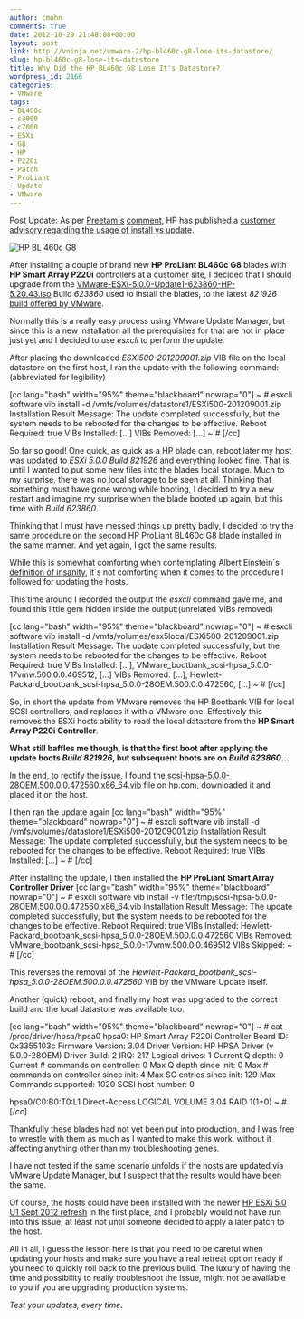 ```yaml
---
author: cmohn
comments: true
date: 2012-10-29 21:48:08+00:00
layout: post
link: http://vninja.net/vmware-2/hp-bl460c-g8-lose-its-datastore/
slug: hp-bl460c-g8-lose-its-datastore
title: Why Did the HP BL460c G8 Lose It's Datastore?
wordpress_id: 2166
categories:
- VMware
tags:
- BL460c
- c3000
- c7000
- ESXi
- G8
- HP
- P220i
- Patch
- ProLiant
- Update
- VMware
---
```



Post Update:
As per [Preetam´s](http://vcp5.wordpress.com) [comment](http://vninja.net/vmware-2/hp-bl460c-g8-lose-its-datastore/#comment-12163), HP has published a [customer advisory regarding the usage of install vs update](http://h20000.www2.hp.com/bizsupport/TechSupport/Document.jsp?objectID=c03603069&jumpid=em_alerts_us-us_Dec12_xbu_all_all_1990986_137282_proliantserversbladesystem_critical_006_0).



![HP BL 460c G8](http://vninja.net/wordpress/wp-content/uploads/2012/10/IMG_3814-2-300x225.jpg)

After installing a couple of brand new **HP ProLiant BL460c G8** blades with **HP Smart Array P220i** controllers at a customer site, I decided that I should upgrade from the [VMware-ESXi-5.0.0-Update1-623860-HP-5.20.43.iso](https://my.vmware.com/web/vmware/details?downloadGroup=HP-ESXI-5.0.0-U1-15MAR2012&productId=229) Build _623860_ used to install the blades, to the latest _821926_ [build offered by VMware](http://kb.vmware.com/selfservice/microsites/search.do?language=en_US&cmd=displayKC&externalId=2032584).

Normally this is a really easy process using VMware Update Manager, but since this is a new installation all the prerequisites for that are not in place just yet and I decided to use _esxcli_ to perform the update.

After placing the downloaded _ESXi500-201209001.zip_ VIB file on the local datastore on the first host, I ran the update with the following command: (abbreviated for legibility)

[cc lang="bash" width="95%" theme="blackboard" nowrap="0"]
~ # esxcli software vib install -d /vmfs/volumes/datastore1/ESXi500-201209001.zip
Installation Result
Message: The update completed successfully, but the system needs to be rebooted for the changes to be effective.
Reboot Required: true
VIBs Installed: [...]
VIBs Removed: [...]
~ #
[/cc]

So far so good! One quick, as quick as a HP blade can, reboot later my host was updated to _ESXi 5.0.0 Build 821926_ and everything looked fine. That is, until I wanted to put some new files into the blades local storage. Much to my surprise, there was no local storage to be seen at all. Thinking that something must have gone wrong while booting, I decided to try a new restart and imagine my surprise when the blade booted up again, but this time with _Build 623860_.

Thinking that I must have messed things up pretty badly, I decided to try the same procedure on the second HP ProLiant BL460c G8 blade installed in the same manner. And yet again, I got the same results.

While this is somewhat comforting when contemplating Albert Einstein´s [definition of insanity](http://www.brainyquote.com/quotes/quotes/a/alberteins133991.html), it´s not comforting when it comes to the procedure I followed for updating the hosts.

This time around I recorded the output the _esxcli_ command gave me, and found this little gem hidden inside the output:(unrelated VIBs removed)

[cc lang="bash" width="95%" theme="blackboard" nowrap="0"]
~ # esxcli software vib install -d /vmfs/volumes/esx5local/ESXi500-201209001.zip
Installation Result
Message: The update completed successfully, but the system needs to be rebooted for the changes to be effective.
Reboot Required: true
VIBs Installed: [...], VMware_bootbank_scsi-hpsa_5.0.0-17vmw.500.0.0.469512, [...]
VIBs Removed: [...], Hewlett-Packard_bootbank_scsi-hpsa_5.0.0-28OEM.500.0.0.472560, [...]
~ #
[/cc]

So, in short the update from VMware removes the HP Bootbank VIB for local SCSI controllers, and replaces it with a VMware one. Effectively this removes the ESXi hosts ability to read the local datastore from the **HP Smart Array P220i Controller**.

**What still baffles me though, is that the first boot after applying the update boots _Build 821926_, but subsequent boots are on _Build 623860_...**

In the end, to rectify the issue, I found the [scsi-hpsa-5.0.0-28OEM.500.0.0.472560.x86_64.vib](http://h20565.www2.hp.com/portal/site/hpsc/template.PAGE/public/psi/swdDetails/?sp4ts.oid=5177950&spf_p.tpst=swdMain&spf_p.prp_swdMain=wsrp-navigationalState%3Didx%253D%257CswItem%253DMTX_c169c54cc80d4c1c8515b79d21%257CswEnvOID%253D4115%257CitemLocale%253D%257CswLang%253D%257Cmode%253D%257Caction%253DdriverDocument&javax.portlet.begCacheTok=com.vignette.cachetoken&javax.portlet.endCacheTok=com.vignette.cachetoken) file on hp.com, downloaded it and placed it on the host.

I then ran the update again
[cc lang="bash" width="95%" theme="blackboard" nowrap="0"]
~ # esxcli software vib install -d /vmfs/volumes/datastore1/ESXi500-201209001.zip
Installation Result
Message: The update completed successfully, but the system needs to be rebooted for the changes to be effective.
Reboot Required: true
VIBs Installed: [...]
~ #
[/cc]

After installing the update, I then installed the **HP ProLiant Smart Array Controller Driver**
[cc lang="bash" width="95%" theme="blackboard" nowrap="0"]
~ # esxcli software vib install -v file:/tmp/scsi-hpsa-5.0.0-28OEM.500.0.0.472560.x86_64.vib
Installation Result
Message: The update completed successfully, but the system needs to be rebooted for the changes to be effective.
Reboot Required: true
VIBs Installed: Hewlett-Packard_bootbank_scsi-hpsa_5.0.0-28OEM.500.0.0.472560
VIBs Removed: VMware_bootbank_scsi-hpsa_5.0.0-17vmw.500.0.0.469512
VIBs Skipped:
~ #
[/cc]

This reverses the removal of the _Hewlett-Packard_bootbank_scsi-hpsa_5.0.0-28OEM.500.0.0.472560_ VIB by the VMware Update itself.

Another (quick) reboot, and finally my host was upgraded to the correct build and the local datastore was available too.

[cc lang="bash" width="95%" theme="blackboard" nowrap="0"]
~ # cat /proc/driver/hpsa/hpsa0
hpsa0: HP Smart Array P220i Controller
Board ID: 0x3355103c
Firmware Version: 3.04
Driver Version: HP HPSA Driver (v 5.0.0-28OEM)
Driver Build: 2
IRQ: 217
Logical drives: 1
Current Q depth: 0
Current # commands on controller: 0
Max Q depth since init: 0
Max # commands on controller since init: 4
Max SG entries since init: 129
Max Commands supported: 1020
SCSI host number: 0

hpsa0/C0:B0:T0:L1 Direct-Access LOGICAL VOLUME 3.04 RAID 1(1+0)
~ #
[/cc]

Thankfully these blades had not yet been put into production, and I was free to wrestle with them as much as I wanted to make this work, without it affecting anything other than my troubleshooting genes.

I have not tested if the same scenario unfolds if the hosts are updated via VMware Update Manager, but I suspect that the results would have been the same.

Of course, the hosts could have been installed with the newer [HP ESXi 5.0 U1 Sept 2012 refresh](https://my.vmware.com/web/vmware/details?downloadGroup=HP-ESXI-5.0.0-U1-15MAR2012_V2&productId=229) in the first place, and I probably would not have run into this issue, at least not until someone decided to apply a later patch to the host.

All in all, I guess the lesson here is that you need to be careful when updating your hosts and make sure you have a real retreat option ready if you need to quickly roll back to the previous build. The luxury of having the time and possibility to really troubleshoot the issue, might not be available to you if you are upgrading production systems.

_Test your updates, every time._
